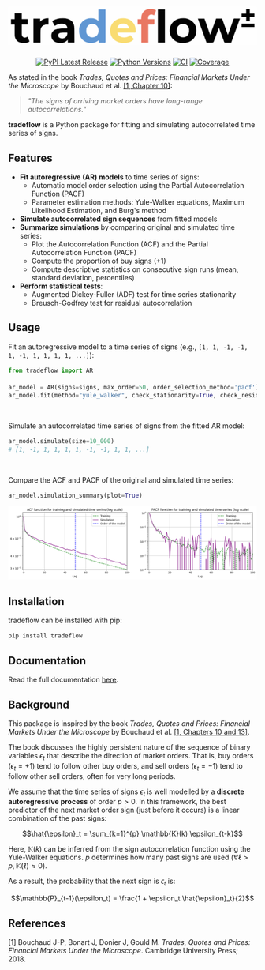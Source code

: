 <h1 align="center">
<img src="https://raw.githubusercontent.com/MartinGangand/tradeflow/main/doc/_static/tradeflow_logo.svg" width="650" alt="Tradeflow Logo" />
</h1>

<p align="center">
  <a href="https://pypi.org/project/tradeflow/"><img alt="PyPI Latest Release" src="https://img.shields.io/pypi/v/tradeflow" /></a>
  <a href="https://pypi.org/project/tradeflow/"><img alt="Python Versions" src="https://img.shields.io/pypi/pyversions/tradeflow.svg" /></a>
  <a href="https://github.com/MartinGangand/tradeflow/actions/workflows/ci.yml?query=branch%3Amain"><img alt="CI" src="https://github.com/MartinGangand/tradeflow/actions/workflows/ci.yml/badge.svg?branch=main" /></a>
  <a href="https://codecov.io/github/MartinGangand/tradeflow"><img alt="Coverage" src="https://codecov.io/github/MartinGangand/tradeflow/graph/badge.svg?token=T5Z95K8KRM" /></a>
</p>

As stated in the book _Trades, Quotes and Prices: Financial Markets Under the Microscope_ by Bouchaud et al. [[1, Chapter 10]](#1):

> *"The signs of arriving market orders have long-range autocorrelations."*

**tradeflow** is a Python package for fitting and simulating autocorrelated time series of signs.

## Features
* **Fit autoregressive (AR) models** to time series of signs:
  - Automatic model order selection using the Partial Autocorrelation Function (PACF)
  - Parameter estimation methods: Yule-Walker equations, Maximum Likelihood Estimation, and Burg's method
* **Simulate autocorrelated sign sequences** from fitted models
* **Summarize simulations** by comparing original and simulated time series:
  - Plot the Autocorrelation Function (ACF) and the Partial Autocorrelation Function (PACF)
  - Compute the proportion of buy signs ($+1$)
  - Compute descriptive statistics on consecutive sign runs (mean, standard deviation, percentiles)
* **Perform statistical tests**:
  - Augmented Dickey-Fuller (ADF) test for time series stationarity
  - Breusch-Godfrey test for residual autocorrelation

## Usage
Fit an autoregressive model to a time series of signs (e.g., `[1, 1, -1, -1, 1, -1, 1, 1, 1, 1, ...]`):

```python
from tradeflow import AR

ar_model = AR(signs=signs, max_order=50, order_selection_method='pacf')
ar_model.fit(method="yule_walker", check_stationarity=True, check_residuals=True)
```
<br>

Simulate an autocorrelated time series of signs from the fitted AR model:

```python
ar_model.simulate(size=10_000)
# [1, -1, 1, 1, 1, 1, -1, -1, 1, 1, ...]
```
<br>

Compare the ACF and PACF of the original and simulated time series:

```python
ar_model.simulation_summary(plot=True)
```

<img src="https://raw.githubusercontent.com/MartinGangand/tradeflow/main/doc/_static/simulation_summary.png" width="950" alt="Simulation summary" />

## Installation
tradeflow can be installed with pip:

```bash
pip install tradeflow
```

## Documentation
Read the full documentation [here](https://martingangand.github.io/tradeflow/).

## Background
This package is inspired by the book _Trades, Quotes and Prices: Financial Markets Under the Microscope_ by Bouchaud et al. [[1, Chapters 10 and 13]](#1).

The book discusses the highly persistent nature of the sequence of binary variables $\epsilon_t$ that describe the direction of market orders.
That is, buy orders ($\epsilon_t = +1$) tend to follow other buy orders, and sell orders ($\epsilon_t = -1$) tend to follow other sell orders, often for very long periods.

We assume that the time series of signs $\epsilon_t$ is well modelled by a **discrete autoregressive process** of order $p > 0$. In this framework, the best predictor of the next market order sign (just before it occurs) is a linear combination of the past signs:

```math
\hat{\epsilon}_t = \sum_{k=1}^{p} \mathbb{K}(k) \epsilon_{t-k}
```

Here, $\mathbb{K}(k)$ can be inferred from the sign autocorrelation function using the Yule-Walker equations.
$p$ determines how many past signs are used ($\forall \ell > p, \mathbb{K}(\ell) \approx 0$).

As a result, the probability that the next sign is $\epsilon_t$ is:

```math
\mathbb{P}_{t-1}(\epsilon_t) = \frac{1 + \epsilon_t \hat{\epsilon}_t}{2}
```

## References
<a id="1">[1]</a> 
Bouchaud J-P, Bonart J, Donier J, Gould M. _Trades, Quotes and Prices: Financial Markets Under the Microscope_. Cambridge University Press; 2018.
